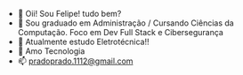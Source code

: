- 👋 Oii! Sou Felipe! tudo bem?
- 👀 Sou graduado em Administração / Cursando Ciências da Computação. Foco em Dev Full Stack e Cibersegurança
- 🌱 Atualmente estudo Eletrotécnica!!
- 💞️ Amo Tecnologia 
- 📫 pradoprado.1112@gmail.com



<!---
uaifm88/uaifm88 is a ✨ special ✨ repository because its `README.md` (this file) appears on your GitHub profile.
You can click the Preview link to take a look at your changes.
--->
